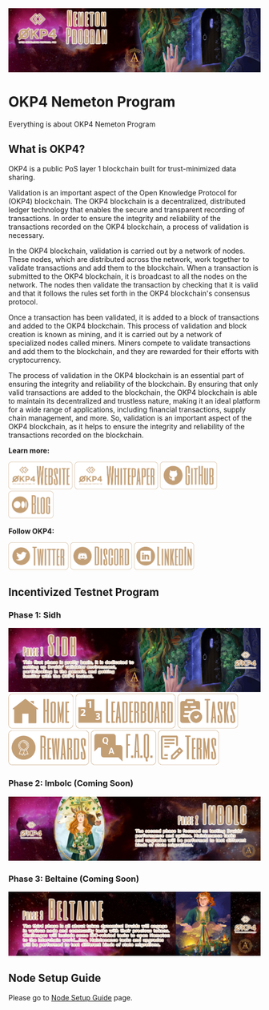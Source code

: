 <img src="/images/OKP4-GitHub-Content-Banner.jpg" width="auto" height="auto">

# OKP4 Nemeton Program
Everything is about OKP4 Nemeton Program

## What is OKP4?
OKP4 is a public PoS layer 1 blockchain built for trust-minimized data sharing.

Validation is an important aspect of the Open Knowledge Protocol for (OKP4) blockchain. The OKP4 blockchain is a decentralized, distributed ledger technology that enables the secure and transparent recording of transactions. In order to ensure the integrity and reliability of the transactions recorded on the OKP4 blockchain, a process of validation is necessary.

In the OKP4 blockchain, validation is carried out by a network of nodes. These nodes, which are distributed across the network, work together to validate transactions and add them to the blockchain. When a transaction is submitted to the OKP4 blockchain, it is broadcast to all the nodes on the network. The nodes then validate the transaction by checking that it is valid and that it follows the rules set forth in the OKP4 blockchain's consensus protocol.

Once a transaction has been validated, it is added to a block of transactions and added to the OKP4 blockchain. This process of validation and block creation is known as mining, and it is carried out by a network of specialized nodes called miners. Miners compete to validate transactions and add them to the blockchain, and they are rewarded for their efforts with cryptocurrency.

The process of validation in the OKP4 blockchain is an essential part of ensuring the integrity and reliability of the blockchain. By ensuring that only valid transactions are added to the blockchain, the OKP4 blockchain is able to maintain its decentralized and trustless nature, making it an ideal platform for a wide range of applications, including financial transactions, supply chain management, and more. So, validation is an important aspect of the OKP4 blockchain, as it helps to ensure the integrity and reliability of the transactions recorded on the blockchain.

**Learn more:**

[<img src='/images/OKP4-Buttons-Website.png' alt='Anatolian Team' width="auto" height="55">](https://okp4.network/)
[<img src='/images/OKP4-Buttons-Whitepaper.png' alt='Anatolian Team' width="auto" height="55">](https://docs.okp4.network/whitepaper/abstract)
[<img src='/images/OKP4-Buttons-GitHub.png' alt='Anatolian Team' width="auto" height="55">](https://github.com/okp4)
[<img src='/images/OKP4-Buttons-Blog.png' alt='Anatolian Team' width="auto" height="55">](https://blog.okp4.network/)


**Follow OKP4:**

[<img src='/images/OKP4-Buttons-Twitter.png' alt='Anatolian Team' width="auto" height="55">](https://twitter.com/OKP4_Protocol)
[<img src='/images/OKP4-Buttons-Discord.png' alt='Anatolian Team' width="auto" height="55">](https://discord.gg/okp4)
[<img src='/images/OKP4-Buttons-LinkedIn.png' alt='Anatolian Team' width="auto" height="55">](https://www.linkedin.com/company/okp4-open-knowledge-protocol-for/)


## Incentivized Testnet Program

### Phase 1: Sidh
<img src="/images/OKP4-GitHub-Phase1.jpg" width="auto" height="auto"><br />
[<img src='/images/OKP4-Buttons-Home.png' alt='Anatolian Team' width="auto" height="70">](https://nemeton.okp4.network/#home)
[<img src='/images/OKP4-Buttons-Leaderboard.png' alt='Anatolian Team' width="auto" height="70">](https://nemeton.okp4.network/leaderboard#leaderboard)
[<img src='/images/OKP4-Buttons-Tasks.png' alt='Anatolian Team' width="auto" height="70">](https://nemeton.okp4.network/tasks#tasks)
[<img src='/images/OKP4-Buttons-Rewards.png' alt='Anatolian Team' width="auto" height="70">](https://nemeton.okp4.network/rewards#rewards)
[<img src='/images/OKP4-Buttons-FAQ.png' alt='Anatolian Team' width="auto" height="70">](https://nemeton.okp4.network/faq#faq)
[<img src='/images/OKP4-Buttons-Terms.png' alt='Anatolian Team' width="auto" height="70">](https://nemeton.okp4.network/terms#terms-conditions)

### Phase 2: Imbolc (Coming Soon)
<img src="/images/OKP4-GitHub-Phase2.jpg" width="auto" height="auto">

### Phase 3: Beltaine (Coming Soon)
<img src="/images/OKP4-GitHub-Phase3.jpg" width="auto" height="auto">

## Node Setup Guide
Please go to [Node Setup Guide](https://github.com/AnatolianTeam/OKP4-Nemeton-Program/blob/main/OKP4%20Nemeton%20Node%20Setup%20Guide.md) page.
